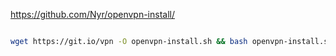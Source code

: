 https://github.com/Nyr/openvpn-install/
```bash

wget https://git.io/vpn -O openvpn-install.sh && bash openvpn-install.sh
```